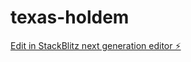 # texas-holdem

[Edit in StackBlitz next generation editor ⚡️](https://stackblitz.com/~/github.com/as-dmusser/texas-holdem)